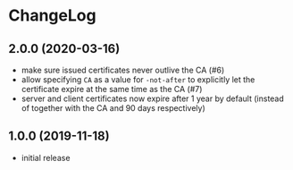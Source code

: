 # ChangeLog

## 2.0.0 (2020-03-16)
- make sure issued certificates never outlive the CA (#6)
- allow specifying `CA` as a value for `-not-after` to explicitly let the 
  certificate expire at the same time as the CA (#7)
- server and client certificates now expire after 1 year by default (instead of 
  together with the CA and 90 days respectively)

## 1.0.0 (2019-11-18)
- initial release

